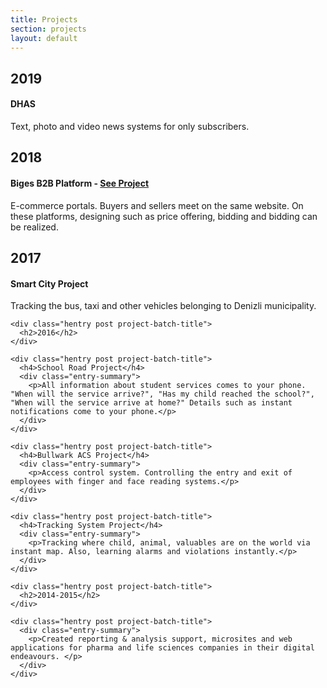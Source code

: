 ```yaml
---
title: Projects
section: projects
layout: default
---
```


<div class="hfeed">

  <div class="hentry post project-batch-title">
    <h2>2019</h2>
  </div>

  <div class="hentry post project-batch-title">
    <h4>DHAS</h4>
    <div class="entry-summary">
      <p>Text, photo and video news systems for only subscribers.</p>
    </div>
  </div>

  <div class="hentry post project-batch-title">
    <h2>2018</h2>
  </div>

  <div class="hentry post project-batch-title">
    <h4>Biges B2B Platform - <a href="https://biges.com">See Project</a></h4>
    <div class="entry-summary">
      <p>E-commerce portals. Buyers and sellers meet on the same website. On these platforms, designing such as price offering, bidding and bidding can be realized.</p>
    </div>
  </div>
 
  <div class="hentry post project-batch-title">
    <h2>2017</h2>
  </div>

  <div class="hentry post project-batch-title">
    <h4>Smart City Project</h4>
    <div class="entry-summary">
      <p>Tracking the bus, taxi and other vehicles belonging to Denizli municipality.</p>
    </div>
  </div>

    <div class="hentry post project-batch-title">
      <h2>2016</h2>
    </div>

    <div class="hentry post project-batch-title">
      <h4>School Road Project</h4>
      <div class="entry-summary">
        <p>All information about student services comes to your phone. "When will the service arrive?", "Has my child reached the school?", "When will the service arrive at home?" Details such as instant notifications come to your phone.</p>
      </div>
    </div>
    
    <div class="hentry post project-batch-title">
      <h4>Bullwark ACS Project</h4>
      <div class="entry-summary">
        <p>Access control system. Controlling the entry and exit of employees with finger and face reading systems.</p>
      </div>
    </div>
    
    <div class="hentry post project-batch-title">
      <h4>Tracking System Project</h4>
      <div class="entry-summary">
        <p>Tracking where child, animal, valuables are on the world via instant map. Also, learning alarms and violations instantly.</p>
      </div>
    </div>
    
    <div class="hentry post project-batch-title">
      <h2>2014-2015</h2>
    </div>

    <div class="hentry post project-batch-title">
      <div class="entry-summary">
        <p>Created reporting & analysis support, microsites and web applications for pharma and life sciences companies in their digital endeavours. </p>
      </div>
    </div>
</div>
